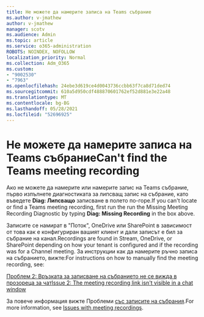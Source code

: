 ```yaml
---
title: Не можете да намерите записа на Teams събрание
ms.author: v-jmathew
author: v-jmathew
manager: scotv
ms.audience: Admin
ms.topic: article
ms.service: o365-administration
ROBOTS: NOINDEX, NOFOLLOW
localization_priority: Normal
ms.collection: Adm_O365
ms.custom:
- "9002530"
- "7963"
ms.openlocfilehash: 24ebe3d619ce4d0043736ccbb63f7ca8d71ded74
ms.sourcegitcommit: 610a5d950cdf488870601762ef52d881e3e22a48
ms.translationtype: MT
ms.contentlocale: bg-BG
ms.lasthandoff: 05/28/2021
ms.locfileid: "52696925"
---
```

# <a name="cant-find-the-teams-meeting-recording"></a><span data-ttu-id="82e6c-102">Не можете да намерите записа на Teams събрание</span><span class="sxs-lookup"><span data-stu-id="82e6c-102">Can't find the Teams meeting recording</span></span>

<span data-ttu-id="82e6c-103">Ако не можете да намерите или намерите запис на Teams събрание, първо изпълнете диагностиката за липсващ запис на събрание, като въведете **Diag: Липсващо** записване в полето по-горе.</span><span class="sxs-lookup"><span data-stu-id="82e6c-103">If you can't locate or find a Teams meeting recording, first run the run the Missing Meeting Recording Diagnostic by typing **Diag: Missing Recording** in the box above.</span></span> 

<span data-ttu-id="82e6c-104">Записите се намират в "Поток", OneDrive или SharePoint в зависимост от това как е конфигуриран вашият клиент и дали записът е бил за събрание на канал.</span><span class="sxs-lookup"><span data-stu-id="82e6c-104">Recordings are found in Stream, OneDrive, or SharePoint depending on how your tenant is configured and if the recording was for a Channel meeting.</span></span> <span data-ttu-id="82e6c-105">За инструкции как да намерите ръчно записа на събранието, вижте:</span><span class="sxs-lookup"><span data-stu-id="82e6c-105">For instructions on how to manually find the meeting recording, see:</span></span> 

[<span data-ttu-id="82e6c-106">Проблем 2: Връзката за записване на събранието не се вижда в прозореца за чат</span><span class="sxs-lookup"><span data-stu-id="82e6c-106">Issue 2: The meeting recording link isn't visible in a chat window</span></span>](/microsoftteams/troubleshoot/meetings/troubleshoot-meeting-recording-issues#issue-2-the-meeting-recording-link-isnt-visible-in-a-chat-window)

<span data-ttu-id="82e6c-107">За повече информация вижте Проблеми [със записите на събрания](/microsoftteams/troubleshoot/meetings/troubleshoot-meeting-recording-issues).</span><span class="sxs-lookup"><span data-stu-id="82e6c-107">For more information, see [Issues with meeting recordings](/microsoftteams/troubleshoot/meetings/troubleshoot-meeting-recording-issues).</span></span>
